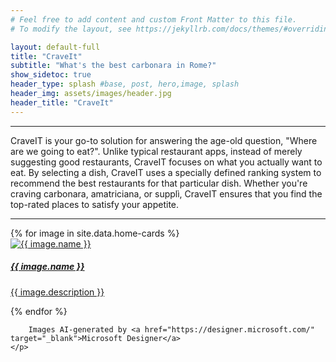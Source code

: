 ```yaml
---
# Feel free to add content and custom Front Matter to this file.
# To modify the layout, see https://jekyllrb.com/docs/themes/#overriding-theme-defaults

layout: default-full
title: "CraveIt"
subtitle: "What's the best carbonara in Rome?"
show_sidetoc: true
header_type: splash #base, post, hero,image, splash
header_img: assets/images/header.jpg
header_title: "CraveIt"
---
```


<div class="container py-3">
    <div class="row">
        <div class="col-md-3 col-md-offset-3">
        </div>
        <div class="col-md-6">
            <hr>
            <p>CraveIT is your go-to solution for answering the age-old question, "Where are we going to eat?". 
Unlike typical restaurant apps, instead of merely suggesting good restaurants, CraveIT focuses on what you actually want to eat. By selecting a dish, CraveIT uses a specially defined ranking system to recommend the best restaurants for that particular dish. Whether you're craving carbonara, amatriciana, or supplì, CraveIT ensures that you find the top-rated places to satisfy your appetite.</p>
            <hr>
        </div>
    </div>
</div>

<div class="row pb-5">
    <div class="col-md-12 col-sm-12">
        <div id="home-cards" class="card-container">
            {% for image in site.data.home-cards %}
            <div class="card" style="width: 18rem;">
                    <a href="{{site.baseurl}}{{ image.path}}">
                    <div class="card-img"  ><img src="{{site.baseurl}}{{ image.url}}" class="card-img-top" alt="{{ image.name }}">
                    </div>
                    <div class="card-body">
                        <h5 class="card-title">{{ image.name }}</h5>
                        <p class="card-text">{{ image.description }}</p>
                    </div>
                    </a>    
            </div>
            {% endfor %}
        </div>
    </div>
</div>


<style>
        .footer-text {
            font-size: 0.8em; /* Smaller font size */
            text-align: right; /* Align text to the right */
        }
</style>
<body>
    <p class="footer-text">

        Images AI-generated by <a href="https://designer.microsoft.com/" target="_blank">Microsoft Designer</a>
    </p>
</body>


